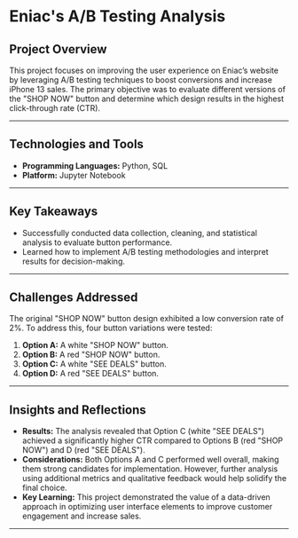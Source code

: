 # Eniac's A/B Testing Analysis

## **Project Overview**
This project focuses on improving the user experience on Eniac’s website by leveraging A/B testing techniques to boost conversions and increase iPhone 13 sales. The primary objective was to evaluate different versions of the "SHOP NOW" button and determine which design results in the highest click-through rate (CTR).

---

## **Technologies and Tools**
- **Programming Languages:** Python, SQL  
- **Platform:** Jupyter Notebook  

---

## **Key Takeaways**
- Successfully conducted data collection, cleaning, and statistical analysis to evaluate button performance.
- Learned how to implement A/B testing methodologies and interpret results for decision-making.

---

## **Challenges Addressed**
The original "SHOP NOW" button design exhibited a low conversion rate of 2%. To address this, four button variations were tested:
1. **Option A:** A white "SHOP NOW" button.
2. **Option B:** A red "SHOP NOW" button.
3. **Option C:** A white "SEE DEALS" button.
4. **Option D:** A red "SEE DEALS" button.

---

## **Insights and Reflections**
- **Results:** The analysis revealed that Option C (white "SEE DEALS") achieved a significantly higher CTR compared to Options B (red "SHOP NOW") and D (red "SEE DEALS").
- **Considerations:** Both Options A and C performed well overall, making them strong candidates for implementation. However, further analysis using additional metrics and qualitative feedback would help solidify the final choice.
- **Key Learning:** This project demonstrated the value of a data-driven approach in optimizing user interface elements to improve customer engagement and increase sales.

---
